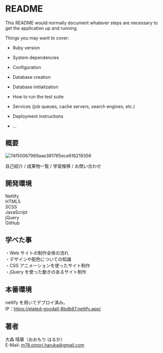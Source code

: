 # README

This README would normally document whatever steps are necessary to get the
application up and running.

Things you may want to cover:

- Ruby version

- System dependencies

- Configuration

- Database creation

- Database initialization

- How to run the test suite

- Services (job queues, cache servers, search engines, etc.)

- Deployment instructions

- ...

## 概要

![74f50067969aae391765ece616219356](https://user-images.githubusercontent.com/66055547/92200237-4b1df580-eeb4-11ea-8830-ff925abb4d64.gif)

自己紹介 / 成果物一覧 / 学習推移 / お問い合わせ

## 開発環境

Netlify<br />
HTML5<br />
SCSS<br />
JavaScript<br />
jQuery<br />
GitHub<br />

## 学べた事

・Web サイトの制作全体の流れ<br />
・デザインや配色についての知識<br />
・CSS アニメーションを使ったサイト制作<br />
・jQuery を使った動きのあるサイト制作<br />

## 本番環境

netlify を用いてデプロイ済み。<br>
IP：https://elated-goodall-8bdb67.netlify.app/

## 著者

大森 晴華（おおもり はるか） <br>
E-Mail: m78.omori.haruka@gmail.com
<br />
<br />
